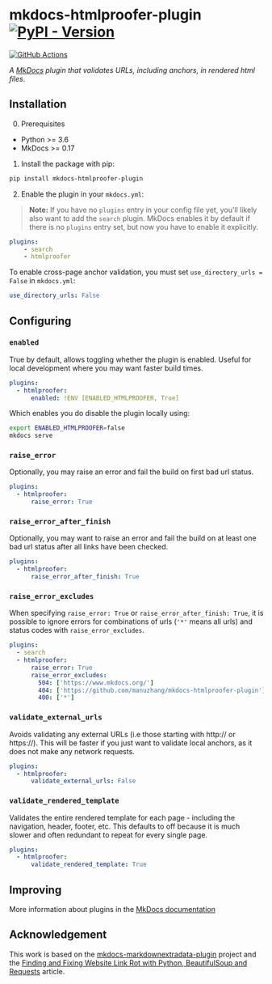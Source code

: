 # mkdocs-htmlproofer-plugin [![PyPI - Version](https://img.shields.io/pypi/v/mkdocs-htmlproofer-plugin.svg)](https://pypi.org/project/mkdocs-htmlproofer-plugin)

[![GitHub Actions](https://github.com/manuzhang/mkdocs-htmlproofer-plugin/actions/workflows/ci.yml/badge.svg)](https://github.com/manuzhang/mkdocs-htmlproofer-plugin/actions/workflows/ci.yml)

*A [MkDocs](https://www.mkdocs.org/) plugin that validates URLs, including anchors, in rendered html files*.

## Installation

0. Prerequisites

* Python >= 3.6
* MkDocs >= 0.17

1. Install the package with pip:

```bash
pip install mkdocs-htmlproofer-plugin
```

2. Enable the plugin in your `mkdocs.yml`:

> **Note:** If you have no `plugins` entry in your config file yet, you'll likely also want to add the `search` plugin.
MkDocs enables it by default if there is no `plugins` entry set, but now you have to enable it explicitly.

```yaml
plugins:
    - search
    - htmlproofer
```

To enable cross-page anchor validation, you must set `use_directory_urls = False` in `mkdocs.yml`:

```yaml
use_directory_urls: False
```

## Configuring

### `enabled`

True by default, allows toggling whether the plugin is enabled.
Useful for local development where you may want faster build times.

```yaml
plugins:
  - htmlproofer:
      enabled: !ENV [ENABLED_HTMLPROOFER, True]
```

Which enables you do disable the plugin locally using:

```bash
export ENABLED_HTMLPROOFER=false
mkdocs serve
```


### `raise_error`

Optionally, you may raise an error and fail the build on first bad url status.

```yaml
plugins:
  - htmlproofer:
      raise_error: True
```

### `raise_error_after_finish`

Optionally, you may want to raise an error and fail the build on at least one bad url status after all links have been checked.

```yaml
plugins:
  - htmlproofer:
      raise_error_after_finish: True
```

### `raise_error_excludes`

When specifying `raise_error: True` or `raise_error_after_finish: True`, it is possible to ignore errors
for combinations of urls (`'*'` means all urls) and status codes with `raise_error_excludes`.

```yaml
plugins:
  - search
  - htmlproofer:
      raise_error: True
      raise_error_excludes:
        504: ['https://www.mkdocs.org/']
        404: ['https://github.com/manuzhang/mkdocs-htmlproofer-plugin']
        400: ['*']
```

### `validate_external_urls`

Avoids validating any external URLs (i.e those starting with http:// or https://).
This will be faster if you just want to validate local anchors, as it does not make any network requests.

```yaml
plugins:
  - htmlproofer:
      validate_external_urls: False
```

### `validate_rendered_template`

Validates the entire rendered template for each page - including the navigation, header, footer, etc.
This defaults to off because it is much slower and often redundant to repeat for every single page.

```yaml
plugins:
  - htmlproofer:
      validate_rendered_template: True
```

## Improving

More information about plugins in the [MkDocs documentation](http://www.mkdocs.org/user-guide/plugins/)

## Acknowledgement

This work is based on the [mkdocs-markdownextradata-plugin](https://github.com/rosscdh/mkdocs-markdownextradata-plugin) project and the [Finding and Fixing Website Link Rot with Python, BeautifulSoup and Requests](https://www.twilio.com/blog/2018/07/find-fix-website-link-rot-python-beautifulsoup-requests.html) article. 
